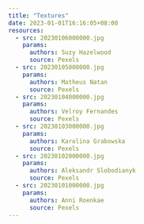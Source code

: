```yaml
---
title: "Textures"
date: 2023-01-01T16:16:05+08:00
resources:
  - src: 20230106000000.jpg
    params:
      authors: Suzy Hazelwood
      source: Pexels
  - src: 20230105000000.jpg
    params:
      authors: Matheus Natan
      source: Pexels
  - src: 20230104000000.jpg
    params:
      authors: Velroy Fernandes
      source: Pexels
  - src: 20230103000000.jpg
    params:
      authors: Karolina Grabowska
      source: Pexels
  - src: 20230102000000.jpg
    params:
      authors: Aleksandr Slobodianyk
      source: Pexels
  - src: 20230101000000.jpg
    params:
      authors: Anni Roenkae
      source: Pexels
---
```


